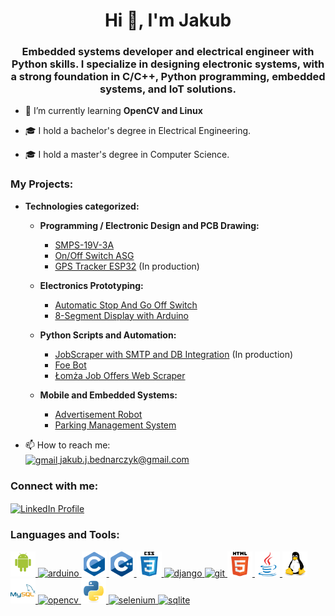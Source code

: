 <h1 align="center">Hi 👋, I'm Jakub</h1>
<h3 align="center">Embedded systems developer and electrical engineer with Python skills. I specialize in designing electronic systems, with a strong foundation in C/C++, Python programming, embedded systems, and IoT solutions.</h3>

- 🌱 I’m currently learning **OpenCV and Linux**

- 🎓 I hold a bachelor's degree in Electrical Engineering.

- 🎓 I hold a master's degree in Computer Science.

<h3 align="left">My Projects:</h3>

- **Technologies categorized:**

  - **Programming / Electronic Design and PCB Drawing:**
    - [SMPS-19V-3A](https://github.com/sailor-elite/SMPS-19V-3A)  
    - [On/Off Switch ASG](https://github.com/sailor-elite/on_off_switch_ASG)  
    - [GPS Tracker ESP32](https://github.com/sailor-elite/GPS_Tracker_ESP32) (In production) 

  - **Electronics Prototyping:**
    - [Automatic Stop And Go Off Switch](https://github.com/sailor-elite/Automatic_Stop_And_Go_Off_Switch)  
    - [8-Segment Display with Arduino](https://github.com/sailor-elite/8-Segment-Disp-Arduino)  

  - **Python Scripts and Automation:**
    - [JobScraper with SMTP and DB Integration](https://github.com/sailor-elite/JobScraper-SMTP-DB-integration) (In production) 
    - [Foe Bot](https://github.com/sailor-elite/Foe_bot)  
    - [Łomża Job Offers Web Scraper](https://github.com/sailor-elite/Lomza_job_offers_web_scrapper)  

  - **Mobile and Embedded Systems:**
    - [Advertisement Robot](https://github.com/sailor-elite/Advertisement-Robot)  
    - [Parking Management System](https://github.com/sailor-elite/Parking_Managament_System)  


- 📫 How to reach me:  
  <a href="mailto:jakub.j.bednarczyk@gmail.com">
    <img align="center" src="https://www.vectorlogo.zone/logos/gmail/gmail-icon.svg" alt="gmail" height="30" width="40" />
    jakub.j.bednarczyk@gmail.com
  </a>

<h3 align="left">Connect with me:</h3>
<p align="left">
  <a href="https://www.linkedin.com/in/jakub-bednarczyk-4b43851b0/" target="blank">
    <img align="center" src="https://raw.githubusercontent.com/rahuldkjain/github-profile-readme-generator/master/src/images/icons/Social/linked-in-alt.svg" alt="LinkedIn Profile" height="30" width="40" />
  </a>
</p>

<h3 align="left">Languages and Tools:</h3>
<p align="left"> 
  <a href="https://developer.android.com" target="_blank" rel="noreferrer"> 
    <img src="https://raw.githubusercontent.com/devicons/devicon/master/icons/android/android-original-wordmark.svg" alt="android" width="40" height="40"/> 
  </a> 
  <a href="https://www.arduino.cc/" target="_blank" rel="noreferrer"> 
    <img src="https://cdn.worldvectorlogo.com/logos/arduino-1.svg" alt="arduino" width="40" height="40"/> 
  </a> 
  <a href="https://www.cprogramming.com/" target="_blank" rel="noreferrer"> 
    <img src="https://raw.githubusercontent.com/devicons/devicon/master/icons/c/c-original.svg" alt="c" width="40" height="40"/> 
  </a> 
  <a href="https://www.w3schools.com/cpp/" target="_blank" rel="noreferrer"> 
    <img src="https://raw.githubusercontent.com/devicons/devicon/master/icons/cplusplus/cplusplus-original.svg" alt="cplusplus" width="40" height="40"/> 
  </a> 
  <a href="https://www.w3schools.com/css/" target="_blank" rel="noreferrer"> 
    <img src="https://raw.githubusercontent.com/devicons/devicon/master/icons/css3/css3-original-wordmark.svg" alt="css3" width="40" height="40"/> 
  </a> 
  <a href="https://www.djangoproject.com/" target="_blank" rel="noreferrer"> 
    <img src="https://cdn.worldvectorlogo.com/logos/django.svg" alt="django" width="40" height="40"/> 
  </a> 
  <a href="https://git-scm.com/" target="_blank" rel="noreferrer"> 
    <img src="https://www.vectorlogo.zone/logos/git-scm/git-scm-icon.svg" alt="git" width="40" height="40"/> 
  </a> 
  <a href="https://www.w3.org/html/" target="_blank" rel="noreferrer"> 
    <img src="https://raw.githubusercontent.com/devicons/devicon/master/icons/html5/html5-original-wordmark.svg" alt="html5" width="40" height="40"/> 
  </a> 
  <a href="https://www.java.com" target="_blank" rel="noreferrer"> 
    <img src="https://raw.githubusercontent.com/devicons/devicon/master/icons/java/java-original.svg" alt="java" width="40" height="40"/> 
  </a> 
  <a href="https://www.linux.org/" target="_blank" rel="noreferrer"> 
    <img src="https://raw.githubusercontent.com/devicons/devicon/master/icons/linux/linux-original.svg" alt="linux" width="40" height="40"/> 
  </a> 
  <a href="https://www.mysql.com/" target="_blank" rel="noreferrer"> 
    <img src="https://raw.githubusercontent.com/devicons/devicon/master/icons/mysql/mysql-original-wordmark.svg" alt="mysql" width="40" height="40"/> 
  </a> 
  <a href="https://opencv.org/" target="_blank" rel="noreferrer"> 
    <img src="https://www.vectorlogo.zone/logos/opencv/opencv-icon.svg" alt="opencv" width="40" height="40"/> 
  </a> 
  <a href="https://www.python.org" target="_blank" rel="noreferrer"> 
    <img src="https://raw.githubusercontent.com/devicons/devicon/master/icons/python/python-original.svg" alt="python" width="40" height="40"/> 
  </a> 
  <a href="https://www.selenium.dev" target="_blank" rel="noreferrer"> 
    <img src="https://raw.githubusercontent.com/detain/svg-logos/780f25886640cef088af994181646db2f6b1a3f8/svg/selenium-logo.svg" alt="selenium" width="40" height="40"/> 
  </a> 
  <a href="https://www.sqlite.org/" target="_blank" rel="noreferrer"> 
    <img src="https://www.vectorlogo.zone/logos/sqlite/sqlite-icon.svg" alt="sqlite" width="40" height="40"/> 
  </a> 
</p>
